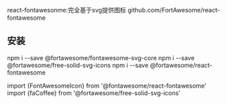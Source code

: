 react-fontawesonme:完全基于svg提供图标
github.com/FortAwesome/react-fontawesome

## 安装
npm i --save @fortawesome/fontawesome-svg-core
npm i --save @fortawesome/free-solid-svg-icons
npm i --save @fortawesome/react-fontawesome

import {FontAwesomeIcon} from '@fontawesome/react-fontawesome'
import {faCoffee} from '@fortawesome/free-solid-svg-icons'
<FontAwesomeIcon icon={faCoffee}>